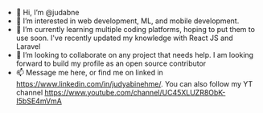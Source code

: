 - 👋 Hi, I’m @judabne
- 👀 I’m interested in web development, ML, and mobile development.
- 🌱 I’m currently learning multiple coding platforms, hoping to put them to use soon. I've recently updated my knowledge with React JS and Laravel
- 💞️ I’m looking to collaborate on any project that needs help. I am looking forward to build my profile as an open source contributor
- 📫 Message me here, or find me on linked in https://www.linkedin.com/in/judyabinehme/. You can also follow my YT channel https://www.youtube.com/channel/UC45XLUZR8ObK-I5bSE4mVmA

<!---
judabne/judabne is a ✨ special ✨ repository because its `README.md` (this file) appears on your GitHub profile.
You can click the Preview link to take a look at your changes.
--->

